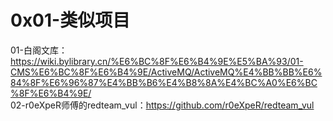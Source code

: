 # 0x01-类似项目
01-白阁文库：https://wiki.bylibrary.cn/%E6%BC%8F%E6%B4%9E%E5%BA%93/01-CMS%E6%BC%8F%E6%B4%9E/ActiveMQ/ActiveMQ%E4%BB%BB%E6%84%8F%E6%96%87%E4%BB%B6%E4%B8%8A%E4%BC%A0%E6%BC%8F%E6%B4%9E/  
02-r0eXpeR师傅的redteam_vul：https://github.com/r0eXpeR/redteam_vul  
